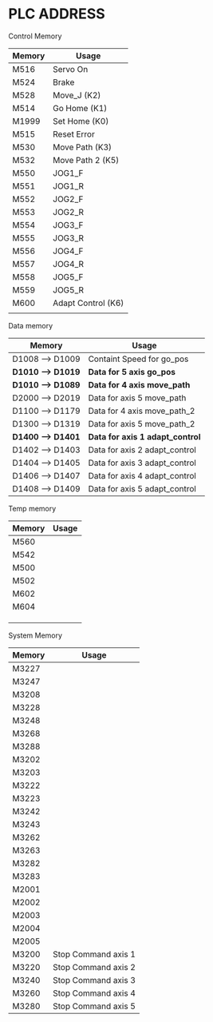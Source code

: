 # PLC ADDRESS

Control Memory

| Memory | Usage              |
| ------ | ------------------ |
| M516   | Servo On           |
| M524   | Brake              |
| M528   | Move_J (K2)        |
| M514   | Go Home (K1)       |
| M1999  | Set Home (K0)      |
| M515   | Reset Error        |
| M530   | Move Path (K3)     |
| M532   | Move Path 2 (K5)   |
| M550   | JOG1_F             |
| M551   | JOG1_R             |
| M552   | JOG2_F             |
| M553   | JOG2_R             |
| M554   | JOG3_F             |
| M555   | JOG3_R             |
| M556   | JOG4_F             |
| M557   | JOG4_R             |
| M558   | JOG5_F             |
| M559   | JOG5_R             |
| M600   | Adapt Control (K6) |
|        |                    |

Data memory

| Memory              | Usage                             |
| ------------------- | --------------------------------- |
| D1008 --> D1009     | Containt Speed for go_pos         |
| **D1010 --> D1019** | **Data for 5 axis go_pos**        |
| **D1010 --> D1089** | **Data for 4 axis move_path**     |
| D2000 --> D2019     | Data for axis 5 move_path         |
| D1100 --> D1179     | Data for 4 axis move_path_2       |
| D1300 --> D1319     | Data for axis 5 move_path_2       |
| **D1400 --> D1401** | **Data for axis 1 adapt_control** |
| D1402 --> D1403     | Data for axis 2 adapt_control     |
| D1404 --> D1405     | Data for axis 3 adapt_control     |
| D1406 --> D1407     | Data for axis 4 adapt_control     |
| D1408 --> D1409     | Data for axis 5 adapt_control     |

Temp memory

| Memory | Usage |
| ------ | ----- |
| M560   |       |
| M542   |       |
| M500   |       |
| M502   |       |
| M602   |       |
| M604   |       |
|        |       |
|        |       |
|        |       |

System Memory

| Memory | Usage               |
| ------ | ------------------- |
| M3227  |                     |
| M3247  |                     |
| M3208  |                     |
| M3228  |                     |
| M3248  |                     |
| M3268  |                     |
| M3288  |                     |
| M3202  |                     |
| M3203  |                     |
| M3222  |                     |
| M3223  |                     |
| M3242  |                     |
| M3243  |                     |
| M3262  |                     |
| M3263  |                     |
| M3282  |                     |
| M3283  |                     |
| M2001  |                     |
| M2002  |                     |
| M2003  |                     |
| M2004  |                     |
| M2005  |                     |
| M3200  | Stop Command axis 1 |
| M3220  | Stop Command axis 2 |
| M3240  | Stop Command axis 3 |
| M3260  | Stop Command axis 4 |
| M3280  | Stop Command axis 5 |


